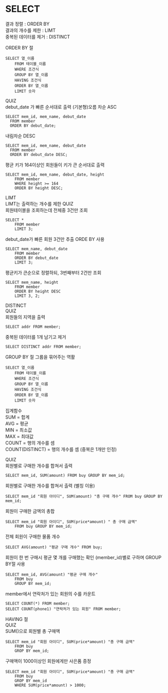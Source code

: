 # SELECT
<div>
 결과 정렬 : ORDER BY <br>
 결과의 개수를 제한 : LIMT <br>
 중복된 데이터를 제거 : DISTINCT <br>


ORDER BY 절

    SELECT 열_이름
        FROM 테이블_이름
        WHERE 조건식
        GROUP BY 열_이름
        HAVING 조건식
        ORDER BY 열_이름
        LIMIT 숫자

QUIZ<br>
debut_date 가 빠른 순서대로 출력 
(기본형)오름 차순 ASC<br>

    SELECT mem_id, mem_name, debut_date
      FROM member
      ORDER BY debut_date;

내림차순 DESC<br>

    SELECT mem_id, mem_name, debut_date
      FROM member
      ORDER BY debut_date DESC;

평균 키가 164이상인 회원들이 키가 큰 순서대로 출력

    SELECT mem_id, mem_name, debut_date, height
        FROM member
        WHERE height >= 164
        ORDER BY height DESC;

LIMT<br>
LIMT는 출력하는 개수를 제한
QUIZ<br>
회원테이블을 조회하는데 전체중 3건만 조회

    SELECT *
        FROM member
        LIMIT 3;

debut_date가 빠른 회원 3건만 추출 ORDE BY 사용

    SELECT mem_name, debut_date
        FROM member
        ORDER BY debut_date
        LIMIT 3;

평균키가 큰순으로 정렬하되, 3번째부터 2건만 조회

    SELECT mem_name, height
        FROM member
        ORDER BY height DESC
        LIMIT 3, 2;
DISTINCT<br>
QUIZ<br>
회원들의 지역을 출력

    SELECT addr FROM member;

중복된 데이터를 1개 남기고 제거

    SELECT DISTINCT addr FROM member;
GROUP BY 절
그룹을 묶어주는 역활

    SELECT 열_이름
        FROM 테이블_이름
        WHERE 조건식
        GROUP BY 열_이름
        HAVING 조건식
        ORDER BY 열_이름
        LIMIT 숫자  
집계함수 <br>
SUM = 합계 <br>
AVG = 평균 <br>
MIN = 최소값 <br>
MAX = 최대값 <br>
COUNT = 행의 개수를 셈 <br>
COUNT(DISTINCT) = 행의 개수를 셈 (중복은 1개만 인정) <br>

QUIZ <br>
회원별로 구매한 개수를 합쳐서 출력

    SELECT mem_id, SUM(amount) FROM buy GROUP BY mem_id;

회원별로 구매한 개수를 합쳐서 출력 (별칭 이용)

    SELECT mem_id "회원 아이디", SUM(amount) "총 구매 개수" FROM buy GROUP BY mem_id;

회원이 구매한 금액의 총합

    SELECT mem_id "회원 아이디", SUM(price*amount) " 총 구매 금액"
        FROM buy GROUP BY mem_id;

전체 회원이 구매한 물품 개수

    SELECT AVG(amount) "평균 구매 개수" FROM buy;
회원이 한 번 구매시 평균 몇 개를 구매했는 확인 (member_id)별로 구하며 GROUP BY절 사용

    SELECT mem_id, AVG(amount) "평균 구매 개수"
        FROM buy
        GROUP BY mem_id;

member에서 연락처가 있는 회원의 수를 카운트

    SELECT COUNT(*) FROM member;
    SELECT COUNT(phone1) "연락처가 있는 회원" FROM member;

HAVING 절<br>
QUIZ<br>
SUM()으로 회원별 총 구매액

    SELECT mem_id "회원 아이디", SUM(price*amount) "총 구매 금액"
        FROM buy
        GROP BY mem_id;

구매액이 1000이상인 회원에게만 사은품 증정
    
    SELECT mem_id "회원 아이디", SUM(price*amount) "총 구매 금액"
        FROM buy
        GROP BY mem_id
        WHERE SUM(price*amount) > 1000;


    
</div>
